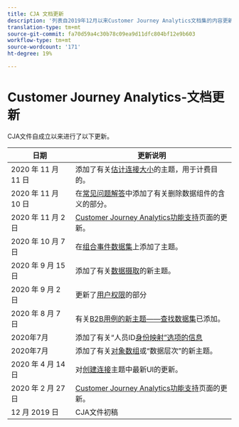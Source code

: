 ```yaml
---
title: CJA 文档更新
description: '列表自2019年12月以来Customer Journey Analytics文档集的内容更新。 '
translation-type: tm+mt
source-git-commit: fa70d59a4c30b78c09ea9d11dfc804bf12e9b603
workflow-type: tm+mt
source-wordcount: '171'
ht-degree: 19%

---
```



# Customer Journey Analytics-文档更新

CJA文件自成立以来进行了以下更新。

| 日期 | 更新说明 |
| --- | --- |
| 2020 年 11 月 11 日 | 添加了有关[估计连接大小](/help/connections/estimate-connection-size.md)的主题，用于计费目的。 |
| 2020 年 11 月 10 日 | 在[常见问题解答](/help/getting-started/cja-faq.md)中添加了有关删除数据组件的含义的部分。 |
| 2020 年 11 月 2 日 | [Customer Journey Analytics功能支持](/help/getting-started/cja-aa.md)页面的更新。 |
| 2020 年 10 月 7 日 | 在[组合事件数据集](/help/connections/combined-dataset.md)上添加了主题。 |
| 2020 年 9 月 15 日 | 添加了有关[数据摄取](/help/use-cases/data-ingestion.md)的新主题。 |
| 2020 年 9 月 2 日 | 更新了[用户权限](https://docs.adobe.com/content/help/zh-Hans/analytics-platform/using/cja-overview/cja-overview.html#user-access-permissions)的部分 |
| 2020 年 8 月 7 日 | 有关[B2B用例的新主题——查找数据集](/help/use-cases/b2b.md)已添加。 |
| 2020年7月 | 添加了有关“人员ID[身份映射”选项的信息](https://docs.adobe.com/content/help/zh-Hans/analytics-platform/using/cja-connections/create-connection.html#use-identity-map-as-a-person-id) |
| 2020年7月 | 添加了有关[对象数组](/help/use-cases/object-arrays.md)或“数据层次”的新主题。 |
| 2020 年 4 月 14 日 | 对[创建连接](/help/connections/create-connection.md)主题中最新UI的更新。 |
| 2020 年 2 月 27 日 | [Customer Journey Analytics功能支持](/help/getting-started/cja-aa.md)页面的更新。 |
| 12 月 2019 日 | CJA文件初稿 |
